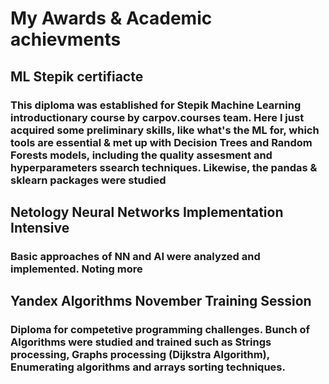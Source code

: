 # My Awards & Academic achievments
## ML Stepik certifiacte
### This diploma was established for Stepik Machine Learning introductionary course by carpov.courses team. Here I just acquired some preliminary skills, like what's the ML for, which tools are essential & met up with Decision Trees and Random Forests models, including the quality assesment and hyperparameters ssearch techniques. Likewise, the pandas & sklearn packages were studied
## Netology Neural Networks Implementation Intensive
### Basic approaches of NN and AI were analyzed and implemented. Noting more
## Yandex Algorithms November Training Session
### Diploma for competetive programming challenges. Bunch of Algorithms were studied and trained such as Strings processing, Graphs processing (Dijkstra Algorithm), Enumerating algorithms and arrays sorting techniques.

